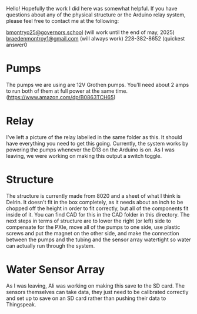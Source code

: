 Hello! Hopefully the work I did here was somewhat helpful. If you have questions about any of the physical structure or the Arduino relay system, please feel free to contact me at the following:

bmontryo25@governors.school (will work until the end of may, 2025)
braedenmontroy1@gmail.com (will always work)
228-382-8652 (quickest answer0

# Pumps
The pumps we are using are 12V Grothen pumps. You'll need about 2 amps to run both of them at full power at the same time.
(https://www.amazon.com/dp/B0863TCH65)

# Relay
I've left a picture of the relay labelled in the same folder as this. It should have everything you need to get this going. Currently, the system works by powering the pumps whenever the D13 on the Arduino is on. As I was leaving, we were working on making this output a switch toggle.

# Structure
The structure is currently made from 8020 and a sheet of what I think is Delrin. It doesn't fit in the box completely, as it needs about an inch to be chopped off the height in order to fit correctly, but all of the components fit inside of it. You can find CAD for this in the CAD folder in this directory. The next steps in terms of structure are to lower the right (or left) side to compensate for the PXIe, move all of the pumps to one side, use plastic screws and put the magnet on the other side, and make the connection between the pumps and the tubing and the sensor array watertight so water can actually run through the system.

# Water Sensor Array
As I was leaving, Ali was working on making this save to the SD card.  The sensors themselves can take data, they just need to be calibrated correctly and set up to save on an SD card rather than pushing their data to Thingspeak.
